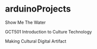 # arduinoProjects

Show Me The Water

GCT501 Introduction to Culture Technology

Making Cultural Digital Artifact
